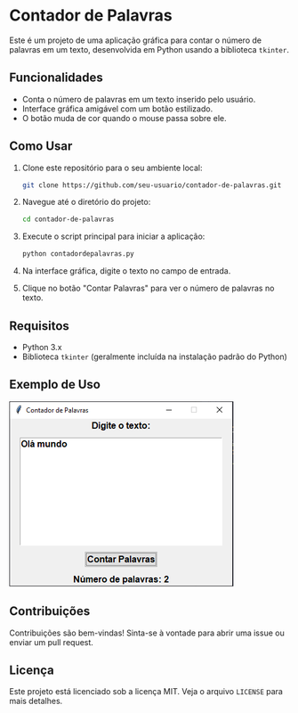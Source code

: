 # Contador de Palavras

Este é um projeto de uma aplicação gráfica para contar o número de palavras em um texto, desenvolvida em Python usando a biblioteca `tkinter`.

## Funcionalidades

- Conta o número de palavras em um texto inserido pelo usuário.
- Interface gráfica amigável com um botão estilizado.
- O botão muda de cor quando o mouse passa sobre ele.

## Como Usar

1. Clone este repositório para o seu ambiente local:
    ```bash
    git clone https://github.com/seu-usuario/contador-de-palavras.git
    ```

2. Navegue até o diretório do projeto:
    ```bash
    cd contador-de-palavras
    ```

3. Execute o script principal para iniciar a aplicação:
    ```bash
    python contadordepalavras.py
    ```

4. Na interface gráfica, digite o texto no campo de entrada.
5. Clique no botão "Contar Palavras" para ver o número de palavras no texto.

## Requisitos

- Python 3.x
- Biblioteca `tkinter` (geralmente incluída na instalação padrão do Python)

## Exemplo de Uso

![Exemplo de Uso](screenshot.png)

## Contribuições

Contribuições são bem-vindas! Sinta-se à vontade para abrir uma issue ou enviar um pull request.

## Licença

Este projeto está licenciado sob a licença MIT. Veja o arquivo `LICENSE` para mais detalhes.